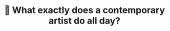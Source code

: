 ---
inv_num: 2023-019
add_credit:
url: 2023-019
title: "\U0001F923 What exactly does a contemporary artist do all day?"
year: '2023'
display_year: '2023'
medium: Are.na channel
dims: Variable
pitch: 'Breadcrumb trail of my comings and goings in the "office" (Stavanger, Norway). '
ps:
live_url: https://www.are.na/cory-arcangel/what-exactly-does-a-contemporary-artist-do-all-day
youtube:
related_code:
subheading:
download:
commission:
layout: things-i-made
---